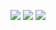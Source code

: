 <img src="https://github.com/user-attachments/assets/41edba29-61c0-4dee-ab90-44708c1d87b0"> <img src="https://github.com/user-attachments/assets/41edba29-61c0-4dee-ab90-44708c1d87b0"> <img src="https://github.com/user-attachments/assets/41edba29-61c0-4dee-ab90-44708c1d87b0">
